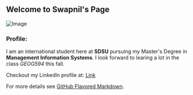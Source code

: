 ## Welcome to Swapnil's Page
![Image](https://media.licdn.com/mpr/mpr/shrinknp_400_400/AAEAAQAAAAAAAAwcAAAAJGJjYzQwNDZmLTc4OTMtNGFkMC1iYzRmLTUxMDgwNGQ4YTI3Ng.jpg)

### Profile:
I am an international student here at **SDSU** pursuing my Master's Degree in **Management Information Systems**. 
I look forward to learing a lot in the class *GEOG594* this fall.

Checkout my LinkedIn profile at: [Link](https://www.linkedin.com/in/swapnil-bhamare/) 

For more details see [GitHub Flavored Markdown](https://guides.github.com/features/mastering-markdown/).
